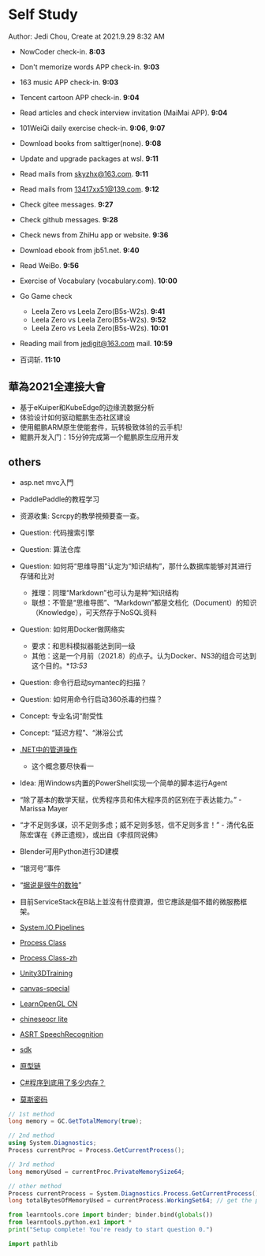 # Self Study

Author: Jedi Chou, Create at 2021.9.29 8:32 AM

* NowCoder check-in. **8:03**
* Don't memorize words APP check-in. **9:03**
* 163 music APP check-in. **9:03**
* Tencent cartoon APP check-in. **9:04**
* Read articles and check interview invitation (MaiMai APP). **9:04**
* 101WeiQi daily exercise check-in. **9:06**, **9:07**

* Download books from salttiger(none). **9:08**
* Update and upgrade packages at wsl. **9:11**
* Read mails from skyzhx@163.com. **9:11**
* Read mails from 13417xx51@139.com. **9:12**
* Check gitee messages. **9:27**
* Check github messages. **9:28**
* Check news from ZhiHu app or website. **9:36**
* Download ebook from jb51.net. **9:40**
* Read WeiBo. **9:56**
* Exercise of Vocabulary (vocabulary.com). **10:00**

* Go Game check
  * Leela Zero vs Leela Zero(B5s-W2s). **9:41**
  * Leela Zero vs Leela Zero(B5s-W2s). **9:52**
  * Leela Zero vs Leela Zero(B5s-W2s). **10:01**
* Reading mail from jedigit@163.com mail. **10:59**
* 百词斩. **11:10**

## 華為2021全連接大會

* 基于eKuiper和KubeEdge的边缘流数据分析
* 体验设计如何驱动鲲鹏生态社区建设
* 使用鲲鹏ARM原生使能套件，玩转极致体验的云手机!
* 鲲鹏开发入门：15分钟完成第一个鲲鹏原生应用开发

## others

* asp.net mvc入門
* PaddlePaddle的教程学习

* 资源收集: Scrcpy的教學視頻要查一查。
* Question: 代码搜索引擎
* Question: 算法仓库
* Question: 如何将“思维导图”认定为“知识结构”，那什么数据库能够对其进行存储和比对
  * 推理：同理“Markdown”也可认为是种“知识结构
  * 联想：不管是“思维导图”、“Markdown”都是文档化（Document）的知识（Knowledge），可天然存于NoSQL资料
* Question: 如何用Docker做网络实
  * 要求：和思科模拟器能达到同一级
  * 其他：这是一个月前（2021.8）的点子。认为Docker、NS3的组合可达到这个目的。**13:53*
* Question: 命令行启动symantec的扫描？
* Question: 如何用命令行启动360杀毒的扫描？

* Concept: 专业名词“耐受性
* Concept: “延迟方程”、“淋浴公式
* [.NET中的管道操作](https://docs.microsoft.com/zh-cn/dotnet/standard/io/pipe-operations)
  * 这个概念要尽快看一
* Idea: 用Windows内置的PowerShell实现一个简单的脚本运行Agent

* “除了基本的数学天赋，优秀程序员和伟大程序员的区别在于表达能力。” - Marissa Mayer​
* “才不足则多谋，识不足则多虑；威不足则多怒，信不足则多言！” - 清代名臣陈宏谋在《养正遗规》，或出自《李叔同说佛》
* Blender可用Python进行3D建模
* “银河号”事件
* “[据说是很牛的数独](https://github.com/tropicalwzc/ice_sudoku.github.io)”

* 目前ServiceStack在B站上並沒有什麼資源，但它應該是個不錯的微服務框架。
* [System.IO.Pipelines](https://docs.microsoft.com/zh-cn/dotnet/standard/io/pipelines)
* [Process Class](https://docs.microsoft.com/en-us/dotnet/api/system.diagnostics.process?redirectedfrom=MSDN&view=net-5.0#properties)
* [Process Class-zh](https://docs.microsoft.com/zh-cn/dotnet/api/system.diagnostics.process?redirectedfrom=MSDN&view=net-5.0#properties)
* [Unity3DTraining](https://github.com/XINCGer/Unity3DTraining)
* [canvas-special](https://github.com/bxm0927/canvas-special)
* [LearnOpenGL CN](https://github.com/LearnOpenGL-CN/LearnOpenGL-CN)
* [chineseocr lite](https://github.com/DayBreak-u/chineseocr_lite)
* [ASRT SpeechRecognition](https://github.com/nl8590687/ASRT_SpeechRecognition)
* [sdk](https://dzone.com/articles/10-tips-on-how-to-build-the-perfect-sdk)
* [原型链](https://blog.csdn.net/csdn372301467/article/details/120523916)

* [C#程序到底用了多少内存？](https://stackoverflow.com/questions/14032515/how-to-get-the-amount-of-memory-used-by-an-application)
* [莫斯密码](https://en.wikipedia.org/wiki/Morse_code)

```C#
// 1st method
long memory = GC.GetTotalMemory(true);

// 2nd method
using System.Diagnostics;
Process currentProc = Process.GetCurrentProcess();

// 3rd method
long memoryUsed = currentProc.PrivateMemorySize64;

// other method
Process currentProcess = System.Diagnostics.Process.GetCurrentProcess();
long totalBytesOfMemoryUsed = currentProcess.WorkingSet64; // get the physical mem usage
```

```python
from learntools.core import binder; binder.bind(globals())
from learntools.python.ex1 import *
print("Setup complete! You're ready to start question 0.")
```

```python
import pathlib
```
